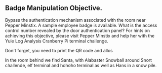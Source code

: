 ## Badge Manipulation Objective.

Bypass the authentication mechanism associated with the room near Pepper Minstix. A sample employee badge is available. What is the access control number revealed by the door authentication panel? For hints on achieving this objective, please visit Pepper Minstix and help her with the Yule Log Analysis Cranberry Pi terminal challenge.





Don't forget, you need to print the QR code and allos 

In the room behind we find Santa, with Alabaster Snowball around Snort challende, elf terminal and hohoho terminal as well as Hans in a snow pile.